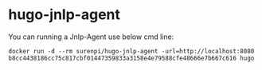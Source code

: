 # hugo-jnlp-agent

You can running a Jnlp-Agent use below cmd line:

`docker run -d --rm surenpi/hugo-jnlp-agent -url=http://localhost:8080 b8cc4438186cc75c817cbf01447359833a3158e4e79588cfe48666e7b667c616 hugo`
